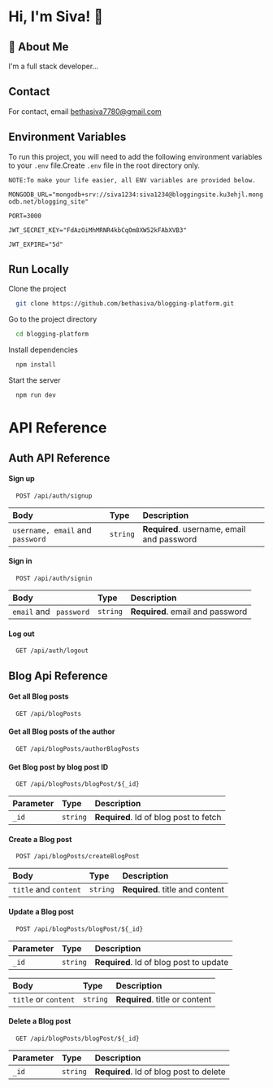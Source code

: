 

# Hi, I'm Siva! 👋

## 🚀 About Me
I'm a full stack developer...


## Contact

For contact, email bethasiva7780@gmail.com


## Environment Variables

To run this project, you will need to add the following environment variables to your `.env` file.Create `.env` file in the root directory only.

`NOTE:To make your life easier, all ENV variables are provided below.`

`MONGODB_URL="mongodb+srv://siva1234:siva1234@bloggingsite.ku3ehjl.mongodb.net/blogging_site"`

`PORT=3000`

`JWT_SECRET_KEY="FdAzOiMhMRNR4kbCqOm8XW52kFAbXVB3"`

`JWT_EXPIRE="5d"`


## Run Locally

Clone the project

```bash
  git clone https://github.com/bethasiva/blogging-platform.git
```

Go to the project directory

```bash
  cd blogging-platform
```

Install dependencies

```bash
  npm install
```

Start the server

```bash
  npm run dev
```


# API Reference

## Auth API Reference
#### Sign up

```http
  POST /api/auth/signup
```

| Body | Type     | Description                       |
| :-------- | :------- | :-------------------------------- |
| `username, email` and ` password`      | `string` | **Required**. username, email and password |

#### Sign in

```http
  POST /api/auth/signin
```

| Body | Type     | Description                       |
| :-------- | :------- | :-------------------------------- |
| `email` and ` password`      | `string` | **Required**. email and password |

#### Log out

```http
  GET /api/auth/logout
```

## Blog Api Reference

#### Get all Blog posts

```http
  GET /api/blogPosts
```

#### Get all Blog posts of the author

```http
  GET /api/blogPosts/authorBlogPosts
```


#### Get Blog post by blog post ID

```http
  GET /api/blogPosts/blogPost/${_id}
```

| Parameter | Type     | Description                       |
| :-------- | :------- | :-------------------------------- |
| `_id`      | `string` | **Required**. Id of blog post to fetch |




#### Create a Blog post 

```http
  POST /api/blogPosts/createBlogPost
```

| Body | Type     | Description                       |
| :-------- | :------- | :-------------------------------- |
| `title` and `content`      | `string` | **Required**. title and content |



#### Update a Blog post 

```http
  POST /api/blogPosts/blogPost/${_id}
```
| Parameter | Type     | Description                       |
| :-------- | :------- | :-------------------------------- |
| `_id`      | `string` | **Required**. Id of blog post to update |

| Body | Type     | Description                       |
| :-------- | :------- | :-------------------------------- |
| `title` or `content`      | `string` | **Required**. title or content |

#### Delete a Blog post 

```http
  GET /api/blogPosts/blogPost/${_id}
```
| Parameter | Type     | Description                       |
| :-------- | :------- | :-------------------------------- |
| `_id`      | `string` | **Required**. Id of blog post to delete |


